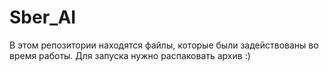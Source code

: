 # Sber_AI 
В этом репозитории находятся файлы, которые были задействованы во время работы. Для запуска нужно распаковать архив :)

